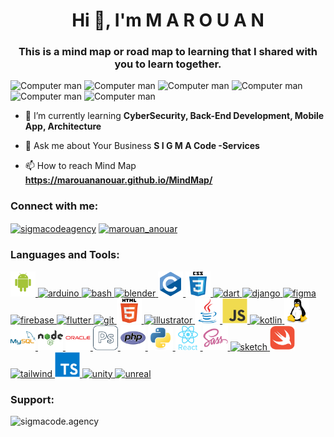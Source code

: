 <h1 align="center">Hi 👋, I'm M A R O U A N</h1>
<h3 align="center">This is a mind map or road map to learning that I shared with you to learn together.</h3>
<img src="https://blogger.googleusercontent.com/img/b/R29vZ2xl/AVvXsEh05B0FOiWDVDw0BrXwS0LI2V0Z40R6sBUXqEUYBBgE1VFZXKDtw1YgrC9sIzjL-Tes1L2xDNfWGxue-0eP9xKIEYS96LeLrgcz5Y8Z3adblISLlBdiBqGl_592QJ6qSiAUWP4WYUyCdJIxqSZ5sPoLMsTehmbD9bvvip2ZgKuzopHJrRnw6baBbZCxiU7P/s1309/Screenshot%202024-07-17%20192339.png" alt="Computer man">
<img src="https://blogger.googleusercontent.com/img/b/R29vZ2xl/AVvXsEgqPMpPbR5f4QOhbPjyvkkoMOLsg-1GOefqDjx6QC3zSPD3g-ePGd7FHBoF-2ZhudwJdI4fJCG0TimvnEfuHm7cB3mth-1M0UC8bGx7ta4nxVe_zxov_rtO54hBgTd2JqLSdI4AlT48NIkJZCrSWY8FndbGGktF0j0iU_BAvy6qtltYHmPR5aSP7jQ-Q2jo/s1309/Screenshot%202024-07-17%20192532.png" alt="Computer man">
<img src="https://blogger.googleusercontent.com/img/b/R29vZ2xl/AVvXsEiQitS_tTE4ghMCQEpllOD8pICZ7V1C5P7bwOF5ySC65tVRuG11Avscjkk80RJwkBOynbLfjAS-yeAEVwbyh7GdnC6L1cmoUCIXJH2D09LyT56egNBVW-uqayOxaqVmsehdnaQ-zn0shYy0L0NWhu8af8yIY_HUjN5MX1mrZgBPax_eNgYDvqtrRSaSILJY/s1308/Screenshot%202024-07-17%20192603.png" alt="Computer man">
<img src="https://blogger.googleusercontent.com/img/b/R29vZ2xl/AVvXsEiBPSNOF2NvPnFgq5He7h17LUwrThF8GqowymtWpMsYZK2C5axF3qzoDIxvi7ecFQQJqQbV7NnQU7X2DjyW8eDcUeFWPManrRogAu_fyQ0yTIy4u84fbBWfnAJM72W2_uSqVkLon1EqIJUzKpKpXyyYBFy81E1W2icyue1-o7xWRv2Wi_5LeQlyCJA710Cz/s1314/Screenshot%202024-07-17%20192635.png" alt="Computer man">
<img src="https://blogger.googleusercontent.com/img/b/R29vZ2xl/AVvXsEhbSrORyh-yAAzZjlabFGYdxlM1jsNHmmH6FfOmV8xwMv3uTiFOTk987c1XJDz-C34th_QiB2yJfOtQV-NxwyqKf0wZ1phyihRvRcy6XKPn4glF320M96Ek5VRss-02rk-dIkgBi5d3pQcKQoDOKe4q0m9b5SLFWnTN24CAjQijhCyHRXMhpyHqgBMrz39r/s1304/Screenshot%202024-07-17%20192702.png" alt="Computer man">
<img src="https://blogger.googleusercontent.com/img/b/R29vZ2xl/AVvXsEhwWK30qSrrUS-BCyV4n8mHDPlBcTlXNv70DesxIglDDkAB5n4IaFyhK2FlcnFAIyj6-yg1IJltWsbTXsslUoUcC9Gf9Od9d7ZXlqWxSIXPumTYMaW9Ds-Wy7mYbj8fthhIcRGGUbrnJ6SkZMSw7YAHvOtB0Fk0jB3RPTO08_6fSWtvy3Ge6Say7bvKZv-J/s1321/Screenshot%202024-07-17%20192739.png" alt="Computer man">

- 🌱 I’m currently learning **CyberSecurity, Back-End Development, Mobile App, Architecture**

- 💬 Ask me about Your Business **S I G M A Code -Services**

- 📫 How to reach Mind Map **https://marouananouar.github.io/MindMap/**

<h3 align="left">Connect with me:</h3>
<p align="left">
<a href="https://linkedin.com/in/sigmacodeagency" target="blank"><img align="center" src="https://raw.githubusercontent.com/rahuldkjain/github-profile-readme-generator/master/src/images/icons/Social/linked-in-alt.svg" alt="sigmacodeagency" height="30" width="40" /></a>
<a href="https://instagram.com/marouan_anouar" target="blank"><img align="center" src="https://raw.githubusercontent.com/rahuldkjain/github-profile-readme-generator/master/src/images/icons/Social/instagram.svg" alt="marouan_anouar" height="30" width="40" /></a>
</p>

<h3 align="left">Languages and Tools:</h3>
<p align="left"> <a href="https://developer.android.com" target="_blank" rel="noreferrer"> <img src="https://raw.githubusercontent.com/devicons/devicon/master/icons/android/android-original-wordmark.svg" alt="android" width="40" height="40"/> </a> <a href="https://www.arduino.cc/" target="_blank" rel="noreferrer"> <img src="https://cdn.worldvectorlogo.com/logos/arduino-1.svg" alt="arduino" width="40" height="40"/> </a> <a href="https://www.gnu.org/software/bash/" target="_blank" rel="noreferrer"> <img src="https://www.vectorlogo.zone/logos/gnu_bash/gnu_bash-icon.svg" alt="bash" width="40" height="40"/> </a> <a href="https://www.blender.org/" target="_blank" rel="noreferrer"> <img src="https://download.blender.org/branding/community/blender_community_badge_white.svg" alt="blender" width="40" height="40"/> </a> <a href="https://www.cprogramming.com/" target="_blank" rel="noreferrer"> <img src="https://raw.githubusercontent.com/devicons/devicon/master/icons/c/c-original.svg" alt="c" width="40" height="40"/> </a> <a href="https://www.w3schools.com/css/" target="_blank" rel="noreferrer"> <img src="https://raw.githubusercontent.com/devicons/devicon/master/icons/css3/css3-original-wordmark.svg" alt="css3" width="40" height="40"/> </a> <a href="https://dart.dev" target="_blank" rel="noreferrer"> <img src="https://www.vectorlogo.zone/logos/dartlang/dartlang-icon.svg" alt="dart" width="40" height="40"/> </a> <a href="https://www.djangoproject.com/" target="_blank" rel="noreferrer"> <img src="https://cdn.worldvectorlogo.com/logos/django.svg" alt="django" width="40" height="40"/> </a> <a href="https://www.figma.com/" target="_blank" rel="noreferrer"> <img src="https://www.vectorlogo.zone/logos/figma/figma-icon.svg" alt="figma" width="40" height="40"/> </a> <a href="https://firebase.google.com/" target="_blank" rel="noreferrer"> <img src="https://www.vectorlogo.zone/logos/firebase/firebase-icon.svg" alt="firebase" width="40" height="40"/> </a> <a href="https://flutter.dev" target="_blank" rel="noreferrer"> <img src="https://www.vectorlogo.zone/logos/flutterio/flutterio-icon.svg" alt="flutter" width="40" height="40"/> </a> <a href="https://git-scm.com/" target="_blank" rel="noreferrer"> <img src="https://www.vectorlogo.zone/logos/git-scm/git-scm-icon.svg" alt="git" width="40" height="40"/> </a> <a href="https://www.w3.org/html/" target="_blank" rel="noreferrer"> <img src="https://raw.githubusercontent.com/devicons/devicon/master/icons/html5/html5-original-wordmark.svg" alt="html5" width="40" height="40"/> </a> <a href="https://www.adobe.com/in/products/illustrator.html" target="_blank" rel="noreferrer"> <img src="https://www.vectorlogo.zone/logos/adobe_illustrator/adobe_illustrator-icon.svg" alt="illustrator" width="40" height="40"/> </a> <a href="https://www.java.com" target="_blank" rel="noreferrer"> <img src="https://raw.githubusercontent.com/devicons/devicon/master/icons/java/java-original.svg" alt="java" width="40" height="40"/> </a> <a href="https://developer.mozilla.org/en-US/docs/Web/JavaScript" target="_blank" rel="noreferrer"> <img src="https://raw.githubusercontent.com/devicons/devicon/master/icons/javascript/javascript-original.svg" alt="javascript" width="40" height="40"/> </a> <a href="https://kotlinlang.org" target="_blank" rel="noreferrer"> <img src="https://www.vectorlogo.zone/logos/kotlinlang/kotlinlang-icon.svg" alt="kotlin" width="40" height="40"/> </a> <a href="https://www.linux.org/" target="_blank" rel="noreferrer"> <img src="https://raw.githubusercontent.com/devicons/devicon/master/icons/linux/linux-original.svg" alt="linux" width="40" height="40"/> </a> <a href="https://www.mysql.com/" target="_blank" rel="noreferrer"> <img src="https://raw.githubusercontent.com/devicons/devicon/master/icons/mysql/mysql-original-wordmark.svg" alt="mysql" width="40" height="40"/> </a> <a href="https://nodejs.org" target="_blank" rel="noreferrer"> <img src="https://raw.githubusercontent.com/devicons/devicon/master/icons/nodejs/nodejs-original-wordmark.svg" alt="nodejs" width="40" height="40"/> </a> <a href="https://www.oracle.com/" target="_blank" rel="noreferrer"> <img src="https://raw.githubusercontent.com/devicons/devicon/master/icons/oracle/oracle-original.svg" alt="oracle" width="40" height="40"/> </a> <a href="https://www.photoshop.com/en" target="_blank" rel="noreferrer"> <img src="https://raw.githubusercontent.com/devicons/devicon/master/icons/photoshop/photoshop-line.svg" alt="photoshop" width="40" height="40"/> </a> <a href="https://www.php.net" target="_blank" rel="noreferrer"> <img src="https://raw.githubusercontent.com/devicons/devicon/master/icons/php/php-original.svg" alt="php" width="40" height="40"/> </a> <a href="https://www.python.org" target="_blank" rel="noreferrer"> <img src="https://raw.githubusercontent.com/devicons/devicon/master/icons/python/python-original.svg" alt="python" width="40" height="40"/> </a> <a href="https://reactjs.org/" target="_blank" rel="noreferrer"> <img src="https://raw.githubusercontent.com/devicons/devicon/master/icons/react/react-original-wordmark.svg" alt="react" width="40" height="40"/> </a> <a href="https://sass-lang.com" target="_blank" rel="noreferrer"> <img src="https://raw.githubusercontent.com/devicons/devicon/master/icons/sass/sass-original.svg" alt="sass" width="40" height="40"/> </a> <a href="https://www.sketch.com/" target="_blank" rel="noreferrer"> <img src="https://www.vectorlogo.zone/logos/sketchapp/sketchapp-icon.svg" alt="sketch" width="40" height="40"/> </a> <a href="https://developer.apple.com/swift/" target="_blank" rel="noreferrer"> <img src="https://raw.githubusercontent.com/devicons/devicon/master/icons/swift/swift-original.svg" alt="swift" width="40" height="40"/> </a> <a href="https://tailwindcss.com/" target="_blank" rel="noreferrer"> <img src="https://www.vectorlogo.zone/logos/tailwindcss/tailwindcss-icon.svg" alt="tailwind" width="40" height="40"/> </a> <a href="https://www.typescriptlang.org/" target="_blank" rel="noreferrer"> <img src="https://raw.githubusercontent.com/devicons/devicon/master/icons/typescript/typescript-original.svg" alt="typescript" width="40" height="40"/> </a> <a href="https://unity.com/" target="_blank" rel="noreferrer"> <img src="https://www.vectorlogo.zone/logos/unity3d/unity3d-icon.svg" alt="unity" width="40" height="40"/> </a> <a href="https://unrealengine.com/" target="_blank" rel="noreferrer"> <img src="https://raw.githubusercontent.com/kenangundogan/fontisto/036b7eca71aab1bef8e6a0518f7329f13ed62f6b/icons/svg/brand/unreal-engine.svg" alt="unreal" width="40" height="40"/> </a> </p>

<h3 align="left">Support:</h3>
<p><a href="https://www.buymeacoffee.com/sigmacode.agency"> <img align="left" src="https://cdn.buymeacoffee.com/buttons/v2/default-yellow.png" height="50" width="210" alt="sigmacode.agency" /></a></p><br><br>
